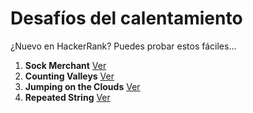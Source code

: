 # Desafíos del calentamiento

¿Nuevo en HackerRank? Puedes probar estos fáciles...

1. **Sock Merchant** [Ver](SockMerchant/Readme.md)
2. **Counting Valleys** [Ver](CountingValleys/Readme.md)
3. **Jumping on the Clouds** [Ver](JumpingontheClouds/Readme.md)
4. **Repeated String** [Ver](RepeatedString/Readme.md)